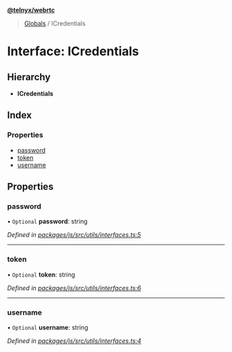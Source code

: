 **[@telnyx/webrtc](../README.md)**

> [Globals](../README.md) / ICredentials

# Interface: ICredentials

## Hierarchy

* **ICredentials**

## Index

### Properties

* [password](icredentials.md#password)
* [token](icredentials.md#token)
* [username](icredentials.md#username)

## Properties

### password

• `Optional` **password**: string

*Defined in [packages/js/src/utils/interfaces.ts:5](https://github.com/team-telnyx/webrtc/blob/main/packages/js/src/utils/interfaces.ts#L5)*

___

### token

• `Optional` **token**: string

*Defined in [packages/js/src/utils/interfaces.ts:6](https://github.com/team-telnyx/webrtc/blob/main/packages/js/src/utils/interfaces.ts#L6)*

___

### username

• `Optional` **username**: string

*Defined in [packages/js/src/utils/interfaces.ts:4](https://github.com/team-telnyx/webrtc/blob/main/packages/js/src/utils/interfaces.ts#L4)*
